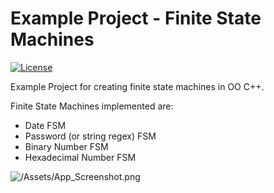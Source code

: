 # Example Project - Finite State Machines
[![License](https://img.shields.io/github/license/TobiasBriones/example.math.computation.model.cpp.fsm)](https://github.com/TobiasBriones/example.math.computation.model.cpp.fsm/blob/master/LICENSE)

Example Project for creating finite state machines in OO C++.

Finite State Machines implemented are:
* Date FSM
* Password (or string regex) FSM
* Binary Number FSM
* Hexadecimal Number FSM

![/Assets/App_Screenshot.png](https://github.com/TobiasBriones/example.math.computation.model.cpp.fsm/blob/master/Assets/App_Screenshot.png)
